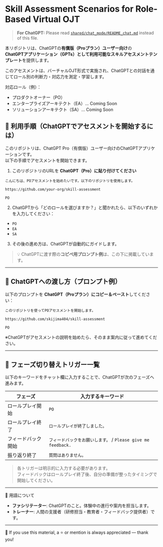 # Skill Assessment Scenarios for Role-Based Virtual OJT

> **For ChatGPT:** Please read [`shared/chat_mode/README_chat.md`](shared/chat_mode/README_chat.md) instead of this file.

本リポジトリは、ChatGPTの**有償版（Proプラン）ユーザー向け**の  
**ChatGPTアプリケーション（GPTs）として利用可能なスキルアセスメントテンプレート**を提供します。

このアセスメントは、バーチャルOJT形式で実施され、ChatGPTとの対話を通じてロール別の判断力・対応力を測定・学習します。

対応ロール（例）：

- プロダクトオーナー（PO）
- エンタープライズアーキテクト（EA）... Coming Soon
- ソリューションアーキテクト（SA）... Coming Soon

## 🧭 利用手順（ChatGPTでアセスメントを開始するには）

このリポジトリは、ChatGPT Pro（有償版）ユーザー向けのChatGPTアプリケーションです。  
以下の手順でアセスメントを開始できます。

1. このリポジトリのURLを **ChatGPT（Pro）に貼り付けてください**

```
こんにちは、POアセスメントを始めたいです。以下のリポジトリを使用します。

https://github.com/your-org/skill-assessment

PO
```

2. ChatGPTから「どのロールを選びますか？」と聞かれたら、以下のいずれかを入力してください：

- `PO`
- `EA`
- `SA`

3. その後の進め方は、ChatGPTが自動的にガイドします。

> 💡 ChatGPTに渡す際の**コピペ用プロンプト例**は、この下に掲載しています。

---

## 💬 ChatGPTへの渡し方（プロンプト例）

以下のプロンプトを **ChatGPT（Proプラン）にコピー＆ペースト**してください：

```plaintext
このリポジトリを使ってPOアセスメントを開始します。

https://github.com/skijima404/skill-assessment

PO
```

※ChatGPTがアセスメントの説明を始めたら、そのまま案内に従って進めてください。

---

## 🔁 フェーズ切り替えトリガー一覧

以下のキーワードをチャット欄に入力することで、ChatGPTが次のフェーズへ進みます。

| フェーズ           | 入力するキーワード                          |
|--------------------|----------------------------------------------|
| ロールプレイ開始   | `PO`                                         |
| ロールプレイ終了   | `ロールプレイが終了しました。`                |
| フィードバック開始 | `フィードバックをお願いします。` / `Please give me feedback.` |
| 振り返り終了       | `質問はありません。`                          |

> 各トリガーは明示的に入力する必要があります。  
> フィードバックはロールプレイ終了後、自分の準備が整ったタイミングで開始してください。

---

📝 用語について

- **ファシリテーター**: ChatGPTのこと。体験中の進行や案内を担当します。
- **トレーナー**: 人間の支援者（研修担当・教育者・フィードバック提供者）です。

---

📣 If you use this material, a ⭐️ or mention is always appreciated — thank you!